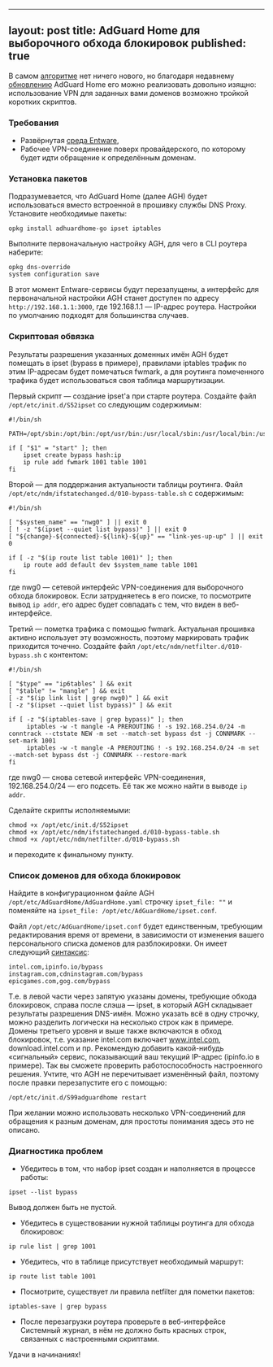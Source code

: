 
---
layout: post
title: AdGuard Home для выборочного обхода блокировок
published: true
---

В самом [алгоритме](https://keenetic-gi.ga/2018/01/16/selective-routing.html) нет ничего нового, но благодаря недавнему [обновлению](https://github.com/AdguardTeam/AdGuardHome/releases/tag/v0.107.13) AdGuard Home его можно реализовать довольно изящно: использование VPN для заданных вами доменов возможно тройкой коротких скриптов. 

### Требования

* Развёрнутая [среда Entware](https://forum.keenetic.net/topic/4299-entware/),
* Рабочее VPN-соединение поверх провайдерского, по которому будет идти обращение к определённым доменам.

### Установка пакетов

Подразумевается, что AdGuard Home (далее AGH) будет использоваться вместо встроенной в прошивку службы DNS Proxy. Установите необходимые пакеты:
```
opkg install adhuardhome-go ipset iptables
```
Выполните первоначальную настройку AGH, для чего в CLI роутера наберите:
```
opkg dns-override
system configuration save
```
В этот момент Entware-сервисы будут перезапущены, а интерфейс для первоначальной настройки AGH станет доступен по адресу `http://192.168.1.1:3000`, где 192.168.1.1 — IP-адрес роутера. Настройки по умолчанию подходят для большинства случаев.

### Скриптовая обвязка

Результаты разрешения указанных доменных имён AGH будет помещать в ipset (bypass в примере), правилами iptables трафик по этим IP-адресам будет помечаться fwmark, а для роутинга помеченного трафика будет использоваться своя таблица маршрутизации. 

Первый скрипт — создание ipset'а при старте роутера. Создайте файл `/opt/etc/init.d/S52ipset` со следующим содержимым:
```
#!/bin/sh

PATH=/opt/sbin:/opt/bin:/opt/usr/bin:/usr/local/sbin:/usr/local/bin:/usr/sbin:/usr/bin:/sbin:/bin

if [ "$1" = "start" ]; then
    ipset create bypass hash:ip
    ip rule add fwmark 1001 table 1001
fi
```
Второй — для поддержания актуальности таблицы роутинга. Файл `/opt/etc/ndm/ifstatechanged.d/010-bypass-table.sh` с содержимым:
```
#!/bin/sh

[ "$system_name" == "nwg0" ] || exit 0
[ ! -z "$(ipset --quiet list bypass)" ] || exit 0
[ "${change}-${connected}-${link}-${up}" == "link-yes-up-up" ] || exit 0

if [ -z "$(ip route list table 1001)" ]; then
    ip route add default dev $system_name table 1001
fi
```
где nwg0 — сетевой интерфейс VPN-соединения для выборочного обхода блокировок. Если затрудняетесь в его поиске, то посмотрите вывод `ip addr`, его адрес будет совпадать с тем, что виден в веб-интерфейсе.

Третий — пометка трафика с помощью fwmark. Актуальная прошивка активно использует эту возможность, поэтому маркировать трафик приходится точечно. Создайте файл `/opt/etc/ndm/netfilter.d/010-bypass.sh` c контентом:
```
#!/bin/sh

[ "$type" == "ip6tables" ] && exit
[ "$table" != "mangle" ] && exit
[ -z "$(ip link list | grep nwg0)" ] && exit
[ -z "$(ipset --quiet list bypass)" ] && exit

if [ -z "$(iptables-save | grep bypass)" ]; then
     iptables -w -t mangle -A PREROUTING ! -s 192.168.254.0/24 -m conntrack --ctstate NEW -m set --match-set bypass dst -j CONNMARK --set-mark 1001
     iptables -w -t mangle -A PREROUTING ! -s 192.168.254.0/24 -m set --match-set bypass dst -j CONNMARK --restore-mark
fi
```
где nwg0 — снова сетевой интерфейс VPN-соединения, 192.168.254.0/24 — его подсеть. Её так же можно найти в выводе `ip addr`.

Сделайте скрипты исполняемыми:
```
chmod +x /opt/etc/init.d/S52ipset
chmod +x /opt/etc/ndm/ifstatechanged.d/010-bypass-table.sh
chmod +x /opt/etc/ndm/netfilter.d/010-bypass.sh
```
и переходите к финальному пункту.

### Список доменов для обхода блокировок

Найдите в конфигурационном файле AGH `/opt/etc/AdGuardHome/AdGuardHome.yaml` строчку `ipset_file: ""` и поменяйте на `ipset_file: /opt/etc/AdGuardHome/ipset.conf`.

Файл `/opt/etc/AdGuardHome/ipset.conf` будет единственным, требующим редактирования время от времени, в зависимости от изменения вашего персонального списка доменов для разблокировки. Он имеет следующий [синтаксис](https://github.com/AdguardTeam/AdGuardHome/wiki/Configuration#configuration-file):
```
intel.com,ipinfo.io/bypass
instagram.com,cdninstagram.com/bypass
epicgames.com,gog.com/bypass
```
Т.е. в левой части через запятую указаны домены, требующие обхода блокировок, справа после слэша — ipset, в который AGH складывает результаты разрешения DNS-имён. Можно указать всё в одну строчку, можно разделить логически на несколько строк как в примере. Домены третьего уровня и выше также включаются в обход блокировок, т.е. указание intel.com включает www.intel.com, download.intel.com и пр.
Рекомендую добавить какой-нибудь «сигнальный» сервис, показывающий ваш текущий IP-адрес (ipinfo.io в примере). Так вы сможете проверить работоспособность настроенного решения. Учтите, что AGH не перечитывает изменённый файл, поэтому после правки перезапустите его с помощью:
```
/opt/etc/init.d/S99adguardhome restart
```

При желании можно использовать несколько VPN-соединений для обращения к разным доменам, для простоты понимания здесь это не описано.

### Диагностика проблем

* Убедитесь в том, что набор ipset создан и наполняется в процессе работы:
```
ipset --list bypass
```
Вывод должен быть не пустой.
* Убедитесь в существовании нужной таблицы роутинга для обхода блокировок:
```
ip rule list | grep 1001
```
* Убедитесь, что в таблице присутствует необходимый маршрут:
```
ip route list table 1001
```
* Посмотрите, существует ли правила netfilter для пометки пакетов:
```
iptables-save | grep bypass
```
* После перезагрузки роутера проверьте в веб-интерфейсе Системный журнал, в нём не должно быть красных строк, связанных с настроенными скриптами.

Удачи в начинаниях!

